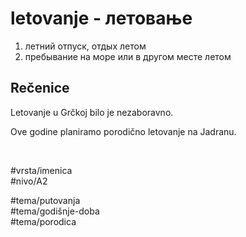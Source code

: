# letovanje - летовање

1. летний отпуск, отдых летом  
2. пребывание на море или в другом месте летом

## Rečenice

Letovanje u Grčkoj bilo je nezaboravno.

Ove godine planiramo porodično letovanje na Jadranu.

<br>

#vrsta/imenica  
#nivo/A2  

#tema/putovanja  
#tema/godišnje-doba  
#tema/porodica  
